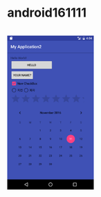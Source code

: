 # android161111
<br>
<img src='https://github.com/inhatc/android161111/blob/master/app/pics/Screenshot_1478847896.png?raw=true' width=200>
